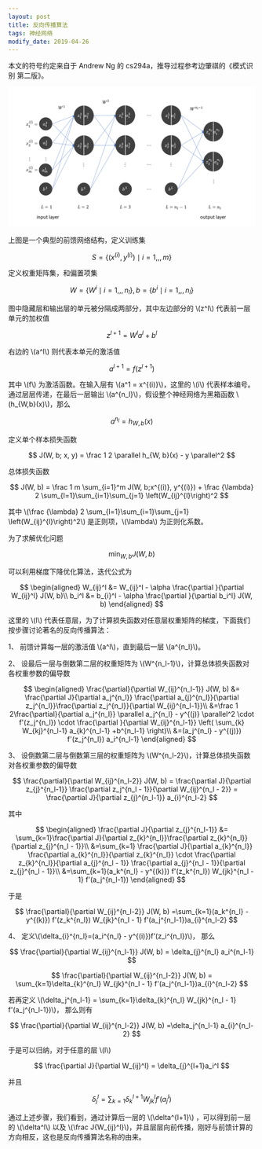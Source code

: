 ```yaml
---
layout: post
title: 反向传播算法
tags: 神经网络
modify_date: 2019-04-26
---
```


本文的符号约定来自于 Andrew Ng 的 cs294a，推导过程参考边肇祺的《模式识别 第二版》。

![](/resources/2018-02-28-back-propagation-algorithm/forward_net.png)

上图是一个典型的前馈网络结构，定义训练集 

$$
S = \{(x^{(i)}, y^{(i)}) \mid i = 1,,,m\}
$$

定义权重矩阵集，和偏置项集

$$
W = \{W^i \mid i = 1,,,n_l\}, b = \{b^i\mid i = 1,,,n_l\}
$$

图中隐藏层和输出层的单元被分隔成两部分，其中左边部分的 \\(z^l\\) 代表前一层单元的加权值

$$
z^{l+1} = W^l a^l + b^l
$$

右边的 \\(a^l\\) 则代表本单元的激活值

$$
a^{l+1} = f(z^{l+1})
$$

其中 \\(f\\) 为激活函数。在输入层有 \\(a^1 = x^{(i)}\\)，这里的 \\(i\\) 代表样本编号。通过层层传递，在最后一层输出 \\(a^{n_l}\\)，假设整个神经网络为黑箱函数 \\(h_{W,b}(x)\\)，那么

$$
a^{n_l} = h_{W,b}(x)
$$

定义单个样本损失函数

$$
J(W, b; x, y) = \frac 1 2 \parallel h_{W, b}(x) - y \parallel^2
$$

总体损失函数

$$
J(W, b) = \frac 1 m \sum_{i=1}^m J(W, b;x^{(i)}, y^{(i)}) + \frac {\lambda} 2 \sum_{l=1}\sum_{i=1}\sum_{j=1} \left(W_{ij}^{l}\right)^2
$$

其中 \\(\frac {\lambda} 2 \sum_{l=1}\sum_{i=1}\sum_{j=1} \left(W_{ij}^{l}\right)^2\\) 是正则项，\\(\lambda\\) 为正则化系数。

为了求解优化问题

$$
\min_{W, b} J(W, b)
$$

可以利用梯度下降优化算法，迭代公式为

$$
\begin{aligned}
W_{ij}^l &= W_{ij}^l - \alpha \frac{\partial }{\partial W_{ij}^l} J(W, b)\\
 b_i^l &= b_{i}^l - \alpha \frac{\partial }{\partial b_i^l} J(W, b) 
\end{aligned}
$$

这里的 \\(l\\) 代表任意层，为了计算损失函数对任意层权重矩阵的梯度，下面我们按步骤讨论著名的反向传播算法：

1、 前馈计算每一层的激活值 \\(a^l\\)，直到最后一层 \\(a^{n_l}\\)。

2、 设最后一层与倒数第二层的权重矩阵为 \\(W^{n_l-1}\\)，计算总体损失函数对各权重参数的偏导数

$$
\begin{aligned}
\frac{\partial}{\partial W_{ij}^{n_l-1}} J(W, b) 
&= \frac{\partial J}{\partial a_j^{n_l}} \frac{\partial a_{j}^{n_l}}{\partial z_j^{n_l}}\frac{\partial z_j^{n_l}}{\partial W_{ij}^{n_l-1}}\\
&=\frac 1 2\frac{\partial}{\partial a_j^{n_l}} 
 \parallel a_j^{n_l} - y^{(j)} \parallel^2 \cdot f'(z_j^{n_l}) \cdot \frac{\partial }{\partial W_{ij}^{n_l-1}} \left( \sum_{k} W_{kj}^{n_l-1} a_{k}^{n_l-1} +b^{n_l-1} \right)\\
 &=(a_j^{n_l} - y^{(j)}) f'(z_j^{n_l}) a_i^{n_l-1}
\end{aligned}
$$

3、 设倒数第二层与倒数第三层的权重矩阵为 \\(W^{n_l-2}\\)，计算总体损失函数对各权重参数的偏导数

$$
\frac{\partial}{\partial W_{ij}^{n_l-2}} J(W, b) 
= \frac{\partial J}{\partial z_{j}^{n_l-1}} \frac{\partial z_j^{n_l - 1}}{\partial W_{ij}^{n_l - 2}} = \frac{\partial J}{\partial z_{j}^{n_l-1}} a_{i}^{n_l-2}  
$$

其中 

$$
\begin{aligned}
\frac{\partial J}{\partial z_{j}^{n_l-1}}
&= \sum_{k=1}\frac{\partial J}{\partial z_{k}^{n_l}}\frac{\partial z_{k}^{n_l}}{\partial z_{j}^{n_l - 1}}\\
&=\sum_{k=1}
\frac{\partial J}{\partial a_{k}^{n_l}}
\frac{\partial a_{k}^{n_l}}{\partial z_{k}^{n_l}}
\cdot
\frac{\partial z_{k}^{n_l}}{\partial a_{j}^{n_l - 1}}
\frac{\partial a_{j}^{n_l - 1}}{\partial z_{j}^{n_l - 1}}\\
&=\sum_{k=1}(a_k^{n_l} - y^{(k)}) f'(z_k^{n_l}) W_{jk}^{n_l - 1} f'(a_j^{n_l-1})
\end{aligned}
$$

于是 

$$
\frac{\partial}{\partial W_{ij}^{n_l-2}} J(W, b) 
=\sum_{k=1}(a_k^{n_l} - y^{(k)}) f'(z_k^{n_l}) W_{jk}^{n_l - 1} f'(a_j^{n_l-1})a_{i}^{n_l-2}  
$$

4、 定义\\(\delta_{i}^{n_l}=(a_i^{n_l} - y^{(i)})f'(z_i^{n_l})\\)， 那么

$$
\frac{\partial}{\partial W_{ij}^{n_l-1}} J(W, b)  = \delta_{j}^{n_l} a_i^{n_l-1}
$$

$$
\frac{\partial}{\partial W_{ij}^{n_l-2}} J(W, b) = \sum_{k=1}\delta_{k}^{n_l} W_{jk}^{n_l - 1} f'(a_j^{n_l-1})a_{i}^{n_l-2}  
$$

若再定义 \\(\delta_j^{n_l-1} = \sum_{k=1}\delta_{k}^{n_l} W_{jk}^{n_l - 1} f'(a_j^{n_l-1})\\)， 那么则有

$$
\frac{\partial}{\partial W_{ij}^{n_l-2}} J(W, b) =\delta_j^{n_l-1} a_{i}^{n_l-2}  
$$

于是可以归纳，对于任意的层 \\(l\\)

$$
\frac{\partial J}{\partial W_{ij}^l} = \delta_{j}^{l+1}a_i^l
$$

并且

$$
\delta_j^l = \sum_{k=1}\delta_{k}^{l+1} W_{jk}^l f'(a_j^l)
$$

通过上述步骤，我们看到，通过计算后一层的 \\(\delta^{l+1}\\) ，可以得到前一层的 \\(\delta^l\\) 以及 \\(\frac J{W_{ij}^l}\\)，并且层层向前传播，刚好与前馈计算的方向相反，这也是反向传播算法名称的由来。